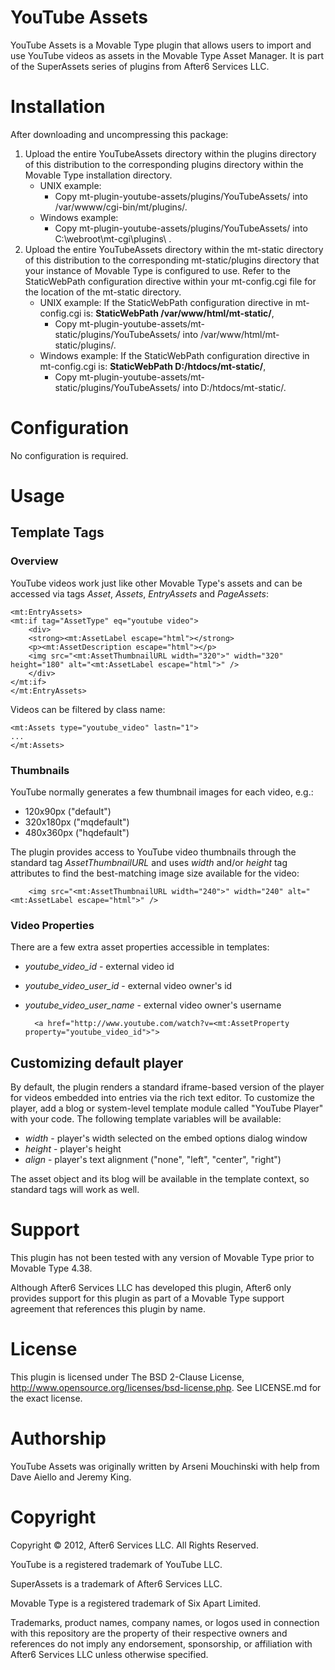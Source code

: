 # YouTube Assets

YouTube Assets is a Movable Type plugin that allows users to import and use YouTube videos as assets in the Movable Type Asset Manager.  It is part of the SuperAssets series of plugins from After6 Services LLC.

# Installation

After downloading and uncompressing this package:

1. Upload the entire YouTubeAssets directory within the plugins directory of this distribution to the corresponding plugins directory within the Movable Type installation directory.
    * UNIX example:
        * Copy mt-plugin-youtube-assets/plugins/YouTubeAssets/ into /var/wwww/cgi-bin/mt/plugins/.
    * Windows example:
        * Copy mt-plugin-youtube-assets/plugins/YouTubeAssets/ into C:\webroot\mt-cgi\plugins\ .
2. Upload the entire YouTubeAssets directory within the mt-static directory of this distribution to the corresponding mt-static/plugins directory that your instance of Movable Type is configured to use.  Refer to the StaticWebPath configuration directive within your mt-config.cgi file for the location of the mt-static directory.
    * UNIX example: If the StaticWebPath configuration directive in mt-config.cgi is: **StaticWebPath  /var/www/html/mt-static/**,
        * Copy mt-plugin-youtube-assets/mt-static/plugins/YouTubeAssets/ into /var/www/html/mt-static/plugins/.
    * Windows example: If the StaticWebPath configuration directive in mt-config.cgi is: **StaticWebPath D:/htdocs/mt-static/**,
        * Copy mt-plugin-youtube-assets/mt-static/plugins/YouTubeAssets/ into D:/htdocs/mt-static/.

# Configuration

No configuration is required.

# Usage

## Template Tags

### Overview

YouTube videos work just like other Movable Type's assets and can be accessed via tags *Asset*, *Assets*, *EntryAssets* and *PageAssets*:

    <mt:EntryAssets>
    <mt:if tag="AssetType" eq="youtube video">
        <div>
        <strong><mt:AssetLabel escape="html"></strong>
        <p><mt:AssetDescription escape="html"></p>
        <img src="<mt:AssetThumbnailURL width="320">" width="320" height="180" alt="<mt:AssetLabel escape="html">" />
        </div>
    </mt:if>
    </mt:EntryAssets>

Videos can be filtered by class name:

    <mt:Assets type="youtube_video" lastn="1">
    ...
    </mt:Assets>

### Thumbnails
YouTube normally generates a few thumbnail images for each video, e.g.:

* 120x90px ("default")
* 320x180px ("mqdefault")
* 480x360px ("hqdefault")

The plugin provides access to YouTube video thumbnails through the standard tag *AssetThumbnailURL* and uses *width* and/or *height* tag attributes to find the best-matching image size available for the video:

        <img src="<mt:AssetThumbnailURL width="240">" width="240" alt="<mt:AssetLabel escape="html">" />

### Video Properties

There are a few extra asset properties accessible in templates:

* *youtube_video_id* - external video id
* *youtube_video_user_id* - external video owner's id
* *youtube_video_user_name* - external video owner's username

        <a href="http://www.youtube.com/watch?v=<mt:AssetProperty property="youtube_video_id">">

## Customizing default player

By default, the plugin renders a standard iframe-based version of the player for videos embedded into entries via the rich text editor. To customize the player, add a blog or system-level template module called "YouTube Player" with your code. The following template variables will be available:

* *width* - player's width selected on the embed options dialog window
* *height* - player's height
* *align* - player's text alignment ("none", "left", "center", "right")

The asset object and its blog will be available in the template context, so standard tags will work as well.

# Support

This plugin has not been tested with any version of Movable Type prior to Movable Type 4.38.

Although After6 Services LLC has developed this plugin, After6 only provides support for this plugin as part of a Movable Type support agreement that references this plugin by name.

# License

This plugin is licensed under The BSD 2-Clause License, http://www.opensource.org/licenses/bsd-license.php.  See LICENSE.md for the exact license.

# Authorship

YouTube Assets was originally written by Arseni Mouchinski with help from Dave Aiello and Jeremy King.

# Copyright

Copyright &copy; 2012, After6 Services LLC.  All Rights Reserved.

YouTube is a registered trademark of YouTube LLC.

SuperAssets is a trademark of After6 Services LLC.

Movable Type is a registered trademark of Six Apart Limited.

Trademarks, product names, company names, or logos used in connection with this repository are the property of their respective owners and references do not imply any endorsement, sponsorship, or affiliation with After6 Services LLC unless otherwise specified.
